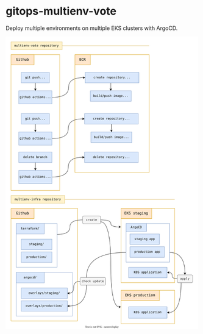 # gitops-multienv-vote

Deploy multiple environments on multiple EKS clusters with ArgoCD. 

![architecture.svg](architecture.svg)

